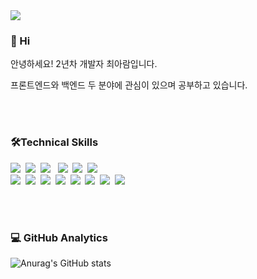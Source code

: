<div align=left>

<img src="https://capsule-render.vercel.app/api?type=waving&color=auto&height=200&section=header&text=arami%20github!&fontSize=90" />

### 🙌 Hi
  <p> 안녕하세요! 2년차 개발자 최아람입니다.</p>
  <p>프론트엔드와 백엔드 두 분야에 관심이 있으며 공부하고 있습니다.</p>
<br><br>
  
  
### 🛠Technical Skills

<p align="left">
<img src="https://img.shields.io/badge/Java-007396?style=flat&logo=Java&logoColor=white"/></a>&nbsp
<img src="https://img.shields.io/badge/JavaScript-F7DF1E?style=flat&logo=javascript&logoColor=white"/></a>&nbsp
<img src="https://img.shields.io/badge/jQuery-0769AD?style=flat&logo=jquery&logoColor=white"/></a>&nbsp</a>&nbsp
<img src="https://img.shields.io/badge/HTML5-E34F26?style=flat&logo=html5&logoColor=white"/></a>&nbsp
<img src="https://img.shields.io/badge/CSS3-1572B6?style=flat&logo=css3&logoColor=white"/></a>&nbsp
<img src="https://img.shields.io/badge/Miplatform-F54997?style=flat&&logoColor=white"/></a>&nbsp
<br>
<img src="https://img.shields.io/badge/json-5E5C5C?style=flat&logo=json&logoColor=white"/>&nbsp
<img src="https://img.shields.io/badge/Spring-6DB33F?style=flat&logo=spring&logoColor=white"/>&nbsp
<img src="https://img.shields.io/badge/SpringBoot-6DB33F?style=flat&logo=SpringBoot&logoColor=white"/></a>&nbsp 
<img src="https://img.shields.io/badge/Oracle-F80000?style=flat&logo=Oracle&logoColor=white"/>&nbsp
<img src="https://img.shields.io/badge/jexframework-3361CC?style=flat&&logoColor=white"/></a>&nbsp
<img src="https://img.shields.io/badge/Eclipse-2C2255?style=flat&logo=eclipse&logoColor=white"/>&nbsp
<img src="https://img.shields.io/badge/Visual_Studio_Code-0078D4?style=flat&logo=visual%20studio%20code&logoColor=white"/>&nbsp
<img src="https://img.shields.io/badge/GitHub-100000?style=flat&logo=github&logoColor=white"/>

<br><br>

### 💻  GitHub Analytics

![Anurag's GitHub stats](https://github-readme-stats.vercel.app/api?username=aram-choi&theme=synthwave&show_icons=true)

</div>
<!--
**aram-choi/aram-choi** is a ✨ _special_ ✨ repository because its `README.md` (this file) appears on your GitHub profile.

Here are some ideas to get you started:

- 🔭 I’m currently working on ...
- 🌱 I’m currently learning ...
- 👯 I’m looking to collaborate on ...
- 🤔 I’m looking for help with ...
- 💬 Ask me about ...
- 📫 How to reach me: ...
- 😄 Pronouns: ...
- ⚡ Fun fact: ...
-->
